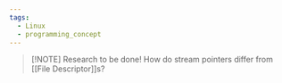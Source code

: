 ```yaml
---
tags:
  - Linux
  - programming_concept
---
```


> [!NOTE] Research to be done!
> How do stream pointers differ from [[File Descriptor]]s?
